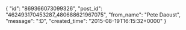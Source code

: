  {
   "id": "869366073099326",
   "post_id": "462493170453287_480688621967075",
   "from_name": "Pete Daoust",
   "message": ":D",
   "created_time": "2015-08-19T16:15:32+0000"
 }

